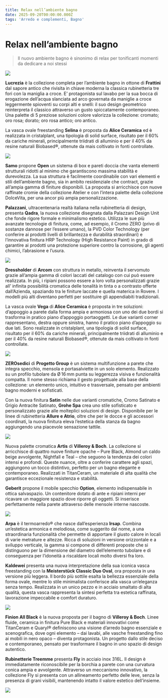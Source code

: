 ```yaml
---
title: Relax nell’ambiente bagno
date: 2025-09-20T00:00:00.000Z
tags: 'Arredo e complementi, Bagno'
---
```


# Relax nell’ambiente bagno

> Il nuovo ambiente bagno è sinonimo di relax per tonificanti momenti da dedicare a noi stessi
 
![](banner.jpg)

**Lucrezia** è la collezione completa per l’ambiente bagno in ottone di **Frattini** dal sapore antico che rivisita in chiave moderna la classica rubinetteria tre fori con la maniglia a croce. E’ protagonista sul lavabo per la sua bocca di erogazione dell’acqua slanciata ad arco governata da maniglie a croce leggermente spioventi su corpi alti e snelli: il suo design geometrico reinterpreta il classico attraverso un gusto spiccatamente contemporaneo. Una palette di 5 preziose soluzioni colore valorizza la collezione: cromato; oro rosa; dorato; oro rosa antico; oro antico.

La vasca ovale freestanding **Selina** è proposta da **Alice Ceramica** ed è realizzata in cristalplant, una tipologia di solid surface, risultato per il 60% da cariche minerali, principalmente triidrati di alluminio e per il 40% da resine naturali Biobased®, ottenute da mais coltivato in fonti controllate.

![](1.jpg)

**Samo** propone **Open** un sistema di box e pareti doccia che vanta elementi strutturali ridotti al minimo che garantiscono massima stabilità e durevolezza.  La sua struttura è facilmente coordinabile con vari elementi e stili dell’ambiente bagno, sia in ambito residenziale che contract, grazie all’ampia gamma di finiture disponibili. La proposta si arricchisce con nuove raffinate cromie della collezione Atelier e con l’intera palette della collezione DolceVita, per una ancor più ampia personalizzazione.

**Palazzani**, ultracentenaria realtà italiana nella rubinetteria di design, presenta **Qadra**, la nuova collezione disegnata dalla Palazzani Design Unit che fonde rigore formale e minimalismo estetico. Utilizza le sue più avanzate tecnologie di finitura, come, ad esempio, il Cromo ZERO (privo di sostanze dannose per l’essere umano), la PVD Color Technology (per conferire ai prodotti livelli di brillantezza e durabilità straordinari) e l’innovativa finitura HRP Technology (High Resistance Paint) in grado di garantire ai prodotti una protezione superiore contro la corrosione, gli agenti chimici, l’abrasione e l’usura.

![](2.jpg)

**Dressholder** di **Arcom** con struttura in metallo, reinventa il servomuto grazie all’ampia gamma di colori laccati del catalogo con cui può essere realizzata. In più, i ripiani possono essere a loro volta personalizzati grazie all’ infinita possibilità cromatica delle tonalità in tinta o a contrasto offerte dall’Azienda, spaziando tra le finiture laccate e quella materica in Rovere. I modelli più alti diventano perfetti per sostituire gli appendiabiti tradizionali.

La vasca ovale **Vega** di **Alice Ceramica** è proposta in tre soluzioni: d’appoggio a parete dalla forma ampia e armoniosa con uno dei due bordi si trasforma in pratico piano d’appoggio portaoggetti. Le due varianti corner rappresentano, destra oppure sinistra, hanno il pratico piano d’appoggio su due lati.  Sono realizzate  in cristalplant, una tipologia di solid surface, risultato per il 60% da cariche minerali, principalmente triidrati di alluminio e per il 40% da resine naturali Biobased®, ottenute da mais coltivato in fonti controllate.

![](3.jpg)

**ZEROsedici** di **Progetto Group** è un sistema multifunzione a parete che integra specchio, mensola e portasalviette in un solo elemento. Realizzato su un profilo tubolare da Ø 16 mm punta su leggerezza visiva e funzionalità compatta. Il nome stesso richiama il gesto progettuale alla base della collezione: un elemento unico, intuitivo e trasversale, pensato per ambienti bagno moderni e sofisticati.

Con la nuova finitura **Satin** nelle due varianti cromatiche, Cromo Satinato e Grigio Antracite Satinato, **Grohe Spa** crea uno stile sofisticato e personalizzato grazie alle molteplici soluzioni di design. Disponibile per le linee di rubinetteria **Allure e Atrio**, oltre che per le docce e gli accessori coordinati, la nuova finitura eleva l’estetica della stanza da bagno aggiungendo una piacevole sensazione tattile.

![](4.jpg)

Nuova palette cromatica **Artis** di **Villeroy & Boch**. La collezione si arricchisce di quattro nuove finiture opache – Pure Black, Almond un caldo beige avvolgente, Nightfall e Teal – che seguono la tendenza dei colori intensi e profondi. Queste nuance, oltre a conferire carattere agli spazi, aggiungono un tocco distintivo, perfetto per un bagno elegante e contemporaneo. Realizzati in TitanCeram, un materiale di alta qualità che garantisce eccezionale resistenza e stabilità.

**Geberit** propone il mobile specchio **Option**, elemento indispensabile in ottica salvaspazio. Un contenitore dotato di ante e ripiani interni per ricavare un maggiore spazio dove riporre gli oggetti. Si inserisce perfettamente nella parete attraverso delle mensole interne nascoste.

![](5.jpg)

**Arpa** è il termoarredo® che nasce dall’esperienza **Irsap**. Combina un’estetica armonica e melodiosa, come suggerito dal nome, a una straordinaria funzionalità che permette di apportare il giusto calore in locali di varie metrature e altezze. Ricca di soluzioni in versione orizzontale e a sviluppo verticale, la gamma si compone di differenti proposte che si distinguono per la dimensione del diametro dell’elemento tubolare e di conseguenza per l’idoneità a riscaldare locali molto diversi fra loro.

**Kaldewei** presenta una nuova interpretazione della sua iconica vasca freestanding con la **Meisterstück Classic Duo Oval**, ora proposta in una versione più leggera. Il bordo più sottile esalta la bellezza essenziale della forma ovale, mentre lo stile minimalista conferisce alla vasca un’eleganza senza tempo. Realizzata in un unico pezzo e in acciaio smaltato di alta qualità, questa vasca rappresenta la sintesi perfetta tra estetica raffinata, lavorazione impeccabile e comfort duraturo.

![](6.jpg)

**Finion All Black** è la nuova proposta per il bagno di **Villeroy & Boch**. Linee fluide, ceramica in finitura Pure Black e materiali innovativi come TitanCeram e Quaryl® definiscono una visione d’arredo bagno essenziale e scenografica, dove ogni elemento – dai lavabi, alle vasche freestanding fino ai mobili in nero opaco – diventa protagonista. Un progetto dallo stile deciso e contemporaneo, pensato per trasformare il bagno in uno spazio di design autentico.

**Rubinetterie Treemme** presenta **Fly** in acciaio inox 316L. Il design è immediatamente riconoscibile per la borchia a parete con una curvatura conica ampia e avvolgente. Attraverso un meccanismo innovativo, la collezione Fly si presenta con un allineamento perfetto delle leve, senza la presenza di grani visibili, mantenendo intatto il valore estetico dell’insieme.

![](6.jpg)


